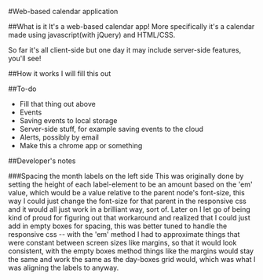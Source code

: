 #Web-based calendar application

##What is it
It's a web-based calendar app!
More specifically it's a calendar made using javascript(with jQuery) and HTML/CSS. 

So far it's all client-side but one day it may include server-side features, you'll see!

##How it works
I will fill this out

##To-do
*	Fill that thing out above
*	Events
*	Saving events to local storage
*	Server-side stuff, for example saving events to the cloud
*	Alerts, possibly by email
*	Make this a chrome app or something

##Developer's notes

###Spacing the month labels on the left side
This was originally done by setting the height of each label-element to be an amount based on the 'em' value, which would be a value relative to the parent node's font-size, this way I could just change the font-size for that parent in the responsive css and it would all just work in a brilliant way, sort of. Later on I let go of being kind of proud for figuring out that workaround and realized that I could just add in empty boxes for spacing, this was better tuned to handle the responsive css -- with the 'em' method I had to approximate things that were constant between screen sizes like margins, so that it would look consistent, with the empty boxes method things like the margins would stay the same and work the same as the day-boxes grid would, which was what I was aligning the labels to anyway.